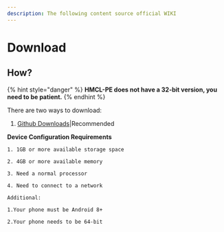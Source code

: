 ```yaml
---
description: The following content source official WIKI
---
```


# Download

## How?

{% hint style="danger" %}
**HMCL-PE does not have a 32-bit version, you need to be patient.**
{% endhint %}

There are two ways to download:

1. [Github Downloads](https://github.com/Tungstend/HMCL-PE/releases)|Recommended

**Device Configuration Requirements**

```
1. 1GB or more available storage space

2. 4GB or more available memory

3. Need a normal processor

4. Need to connect to a network

Additional:

1.Your phone must be Android 8+

2.Your phone needs to be 64-bit
```

